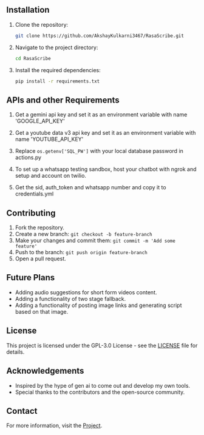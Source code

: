 

## Installation
1. Clone the repository:
    ```sh
    git clone https://github.com/AkshayKulkarni3467/RasaScribe.git
    ```
2. Navigate to the project directory:
    ```sh
    cd RasaScribe
    ```
3. Install the required dependencies:
    ```sh
    pip install -r requirements.txt
    ```

## APIs and other Requirements
1. Get a gemini api key and set it as an environment variable with name 'GOOGLE_API_KEY'
   
2. Get a youtube data v3 api key and set it as an environment variable with name 'YOUTUBE_API_KEY'

3. Replace `os.getenv['SQL_PW']` with your local database password in actions.py
   
4. To set up a whatsapp testing sandbox, host your chatbot with ngrok and setup and account on twilio.

5. Get the sid, auth_token and whatsapp number and copy it to credentials.yml

## Contributing
1. Fork the repository.
2. Create a new branch: `git checkout -b feature-branch`
3. Make your changes and commit them: `git commit -m 'Add some feature'`
4. Push to the branch: `git push origin feature-branch`
5. Open a pull request.

## Future Plans
- Adding audio suggestions for short form videos content.
- Adding a functionality of two stage fallback.
- Adding a functionality of posting image links and generating script based on that image.

## License
This project is licensed under the GPL-3.0 License - see the [LICENSE](LICENSE) file for details.

## Acknowledgements
- Inspired by the hype of gen ai to come out and develop my own tools.
- Special thanks to the contributors and the open-source community.

## Contact
For more information, visit the [Project](https://github.com/AkshayKulkarni3467/RasaScribe).